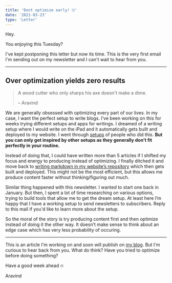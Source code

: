 ```yaml
---
title: 'Dont optimize early! 🙄'
date: '2021-03-23'
type: 'Letter'
---
```


Hey.

You enjoying this Tuesday?

I've kept postponing this letter but now its time. This is the very first email I'm sending out on my newsletter and I can't wait to hear from you.

---

## Over optimization yields zero results

> A wood cutter who only sharps his axe doesn't make a dime.
>
> – Aravind

We are generally obsessed with optimizing every part of our lives. In my case, I want the perfect setup to write blogs. I’ve been working on this for weeks trying different setups and apps for writings. I dreamed of a writing setup where I would write on the iPad and it automatically gets built and deployed to my website. I went through [setups](https://francescodilorenzo.com/blog-setup) of people who did this. **But you can only get inspired by other setups as they generally don’t fit perfectly in your routine.**

Instead of doing that, I could have written more than 5 articles if I shifted my focus and energy to producing instead of optimizing. I finally ditched it and move back to [writing markdown in my website’s repository](/writings/perfect-writing-setup/) which then gets built and deployed. This might not be the most efficient, but this allows me produce content faster without thinking/figuring out much.

Similar thing happened with this newsletter. I wanted to start one back in January. But then, I spent a lot of time researching on various options, trying to build tools that allow me to get the dream setup. At least here I’m happy that I have a working setup to send newsletters to subscribers. Reply to this mail if you'd like to learn more about the setup.

So the moral of the story is try producing content first and then optimize instead of doing it the other way. It doesn’t make sense to think about an edge case which has very less probability of occuring.

---

This is an article I'm working on and soon will publish on [my blog](/writings/). But I'm curious to hear back from you. What do think? Have you tried to optimize before doing something?

Have a good week ahead 🔥

Aravind
